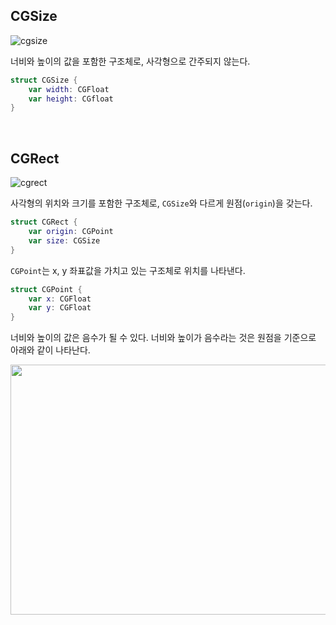 ## CGSize

![cgsize](https://user-images.githubusercontent.com/61190690/166910001-fbb25ef0-b933-40f9-8ed0-29f1f94cae20.png)

너비와 높이의 값을 포함한 구조체로, 사각형으로 간주되지 않는다.

```swift
struct CGSize {
    var width: CGFloat
    var height: CGfloat
}
```

&nbsp;
## CGRect

![cgrect](https://user-images.githubusercontent.com/61190690/166909996-156f2086-b15a-4fd7-83ef-e2cd6423607c.png)

사각형의 위치와 크기를 포함한 구조체로, `CGSize`와 다르게 원점(`origin`)을 갖는다.

```swift
struct CGRect {
    var origin: CGPoint
    var size: CGSize
}
```

`CGPoint`는 x, y 좌표값을 가치고 있는 구조체로 위치를 나타낸다.

```swift
struct CGPoint {
    var x: CGFloat
    var y: CGFloat
}
```

너비와 높이의 값은 음수가 될 수 있다. 너비와 높이가 음수라는 것은 원점을 기준으로 아래와 같이 나타난다.

<img src="https://user-images.githubusercontent.com/61190690/166909990-52bdd589-d34c-417e-80d2-9a620554ba17.png" width="600" height="400">